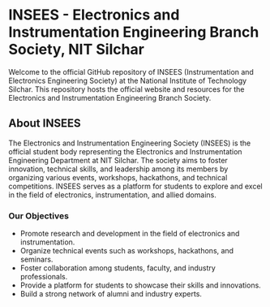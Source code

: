 # INSEES - Electronics and Instrumentation Engineering Branch Society, NIT Silchar

Welcome to the official GitHub repository of INSEES (Instrumentation and Electronics Engineering Society) at the National Institute of Technology Silchar. This repository hosts the official website and resources for the Electronics and Instrumentation Engineering Branch Society.

## About INSEES

The Electronics and Instrumentation Engineering Society (INSEES) is the official student body representing the Electronics and Instrumentation Engineering Department at NIT Silchar. The society aims to foster innovation, technical skills, and leadership among its members by organizing various events, workshops, hackathons, and technical competitions. INSEES serves as a platform for students to explore and excel in the field of electronics, instrumentation, and allied domains.

### Our Objectives

- Promote research and development in the field of electronics and instrumentation.
- Organize technical events such as workshops, hackathons, and seminars.
- Foster collaboration among students, faculty, and industry professionals.
- Provide a platform for students to showcase their skills and innovations.
- Build a strong network of alumni and industry experts.

